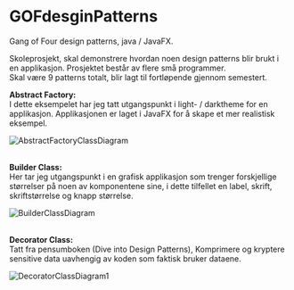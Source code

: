 # GOFdesginPatterns
Gang of Four design patterns, java / JavaFX.

Skoleprosjekt, skal demonstrere hvordan noen design patterns blir brukt i en applikasjon. Prosjektet består av flere små programmer.<br/>
Skal være 9 patterns totalt, blir lagt til fortløpende gjennom semestert.<br/>





<b>Abstract Factory:</b><br/>
I dette eksempelet har jeg tatt utgangspunkt i light- / darktheme for en applikasjon. Applikasjonen er laget i JavaFX for å skape et mer realistisk eksempel.&nbsp;

![AbstractFactoryClassDiagram](https://user-images.githubusercontent.com/25662108/97111293-56381980-16de-11eb-8a24-5c256bd7660d.png)






<br/><b>Builder Class:</b><br/>
Her tar jeg utgangspunkt i en grafisk applikasjon som trenger forskjellige størrelser på noen av komponentene sine, i dette tilfellet en label, skrift, skriftstørrelse og knapp størrelse.&nbsp;

![BuilderClassDiagram](https://user-images.githubusercontent.com/25662108/97111334-8a133f00-16de-11eb-8e16-4f78006dc491.png)



<br/><b>Decorator Class:</b><br/>
Tatt fra pensumboken (Dive into Design Patterns), Komprimere og kryptere sensitive data uavhengig av koden som faktisk bruker dataene.&nbsp;

![DecoratorClassDiagram1](https://user-images.githubusercontent.com/25662108/97194559-91078380-17aa-11eb-84d4-0688df1f9ca3.png)
